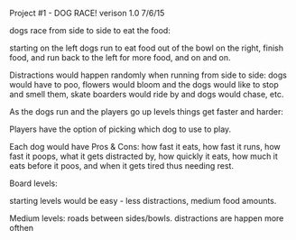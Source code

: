 Project #1 - DOG RACE! verison 1.0 7/6/15

dogs race from side to side to eat the food:

starting on the left dogs run to eat food out of the bowl on the right,
	finish food, 
	and run back to the left for more food,
	and on and on.

Distractions would happen randomly when running from side to side: dogs would have to poo, flowers would bloom and the dogs would like to stop and smell them, skate boarders would ride by and dogs would chase, etc.

As the dogs run and the players go up levels things get faster and harder: 

Players have the option of picking which dog to use to play. 

Each dog would have Pros & Cons: how fast it eats, how fast it runs, how fast it poops, what it gets distracted by, how quickly it eats, how much it eats before it poos, and when it gets tired thus needing rest. 

Board levels: 

starting levels would be easy - less distractions, medium food amounts.

Medium levels: roads between sides/bowls. distractions are happen more ofthen 
 



